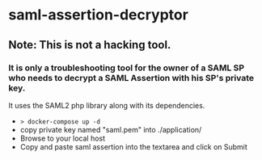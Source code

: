 # saml-assertion-decryptor

## Note: This is not a hacking tool.  
### It is only a troubleshooting tool for the owner of a SAML SP who needs to decrypt a SAML Assertion with his SP's private key.

It uses the SAML2 php library along with its dependencies.

* `> docker-compose up -d`
* copy private key named "saml.pem" into ./application/
* Browse to your local host
* Copy and paste saml assertion into the textarea and click on Submit
